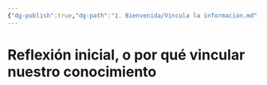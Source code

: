 ```yaml
---
{"dg-publish":true,"dg-path":"1. Bienvenida/Vincula la información.md","permalink":"/1-bienvenida/vincula-la-informacion/","tags":["CerebroDigital"]}
---
```


# Reflexión inicial, o por qué vincular nuestro conocimiento

